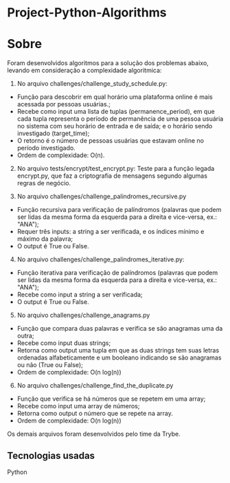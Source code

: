 # Project-Python-Algorithms

# Sobre
Foram desenvolvidos algoritmos para a solução dos problemas abaixo, levando em consideração a complexidade algoritmica:

1. No arquivo challenges/challenge_study_schedule.py:
- Função para descobrir em qual horário uma plataforma online é mais acessada por pessoas usuárias.;
- Recebe como input uma lista de tuplas (permanence_period), em que cada tupla representa o período de permanência de uma pessoa usuária no sistema com seu horário de entrada e de saída; e o horário sendo investigado (target_time);
- O retorno é o número de pessoas usuárias que estavam online no período investigado.
- Ordem de complexidade: O(n).


2. No arquivo tests/encrypt/test_encrypt.py:
Teste para a função legada encrypt.py, que faz a criptografia de mensagens segundo algumas regras de negócio.


3. No arquivo challenges/challenge_palindromes_recursive.py
- Função recursiva para verificação de palíndromos (palavras que podem ser lidas da mesma forma da esquerda para a direita e vice-versa, ex.: "ANA");
- Requer três inputs: a string a ser verificada, e os índices mínimo e máximo da palavra;
- O output é True ou False.


4. No arquivo challenges/challenge_palindromes_iterative.py:
- Função iterativa para verificação de palíndromos (palavras que podem ser lidas da mesma forma da esquerda para a direita e vice-versa, ex.: "ANA");
- Recebe como input a string a ser verificada;
- O output é True ou False.


5. No arquivo challenges/challenge_anagrams.py
- Função que compara duas palavras e verifica se são anagramas uma da outra;
- Recebe como input duas strings;
- Retorna como output uma tupla em que as duas strings tem suas letras ordenadas alfabeticamente e um booleano indicando se são anagramas ou não (True ou False);
- Ordem de complexidade: O(n log(n))


6. No arquivo challenges/challenge_find_the_duplicate.py
- Função que verifica se há números que se repetem em uma array;
- Recebe como input uma array de números;
- Retorna como output o número que se repete na array.
- Ordem de complexidade: O(n log(n))

Os demais arquivos foram desenvolvidos pelo time da Trybe.

## Tecnologias usadas
Python
